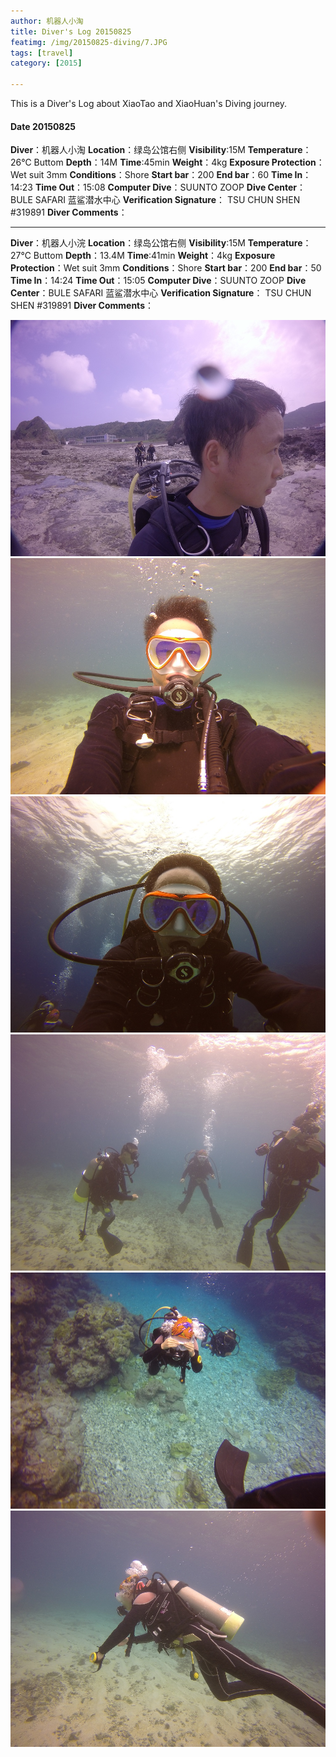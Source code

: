 ```yaml
---
author: 机器人小淘
title: Diver's Log 20150825
featimg: /img/20150825-diving/7.JPG
tags: [travel]
category: [2015]

---
```


This is a Diver's Log about XiaoTao and XiaoHuan's Diving journey.
#### Date 20150825
**Diver**：机器人小淘       **Location**：绿岛公馆右侧
**Visibility**:15M  **Temperature**：26℃ Buttom
**Depth**：14M  **Time**:45min
**Weight**：4kg  **Exposure Protection**：Wet suit 3mm **Conditions**：Shore
**Start bar**：200 **End bar**：60
**Time In**：14:23  **Time Out**：15:08
**Computer Dive**：SUUNTO ZOOP
**Dive Center**：BULE SAFARI  蓝鲨潜水中心
**Verification Signature**： TSU CHUN SHEN  #319891
**Diver Comments**：

-----------------------------------------------------------------

**Diver**：机器人小浣       **Location**：绿岛公馆右侧
**Visibility**:15M  **Temperature**：27℃ Buttom
**Depth**：13.4M  **Time**:41min
**Weight**：4kg  **Exposure Protection**：Wet suit 3mm **Conditions**：Shore
**Start bar**：200 **End bar**：50
**Time In**：14:24  **Time Out**：15:05
**Computer Dive**：SUUNTO ZOOP
**Dive Center**：BULE SAFARI  蓝鲨潜水中心
**Verification Signature**： TSU CHUN SHEN  #319891
**Diver Comments**：

![Alt text](/img/20150825-diving/2.JPG)
![Alt text](/img/20150825-diving/3.JPG)
![Alt text](/img/20150825-diving/4.JPG)
![Alt text](/img/20150825-diving/5.JPG)
![Alt text](/img/20150825-diving/6.JPG)
![Alt text](/img/20150825-diving/1.JPG)
